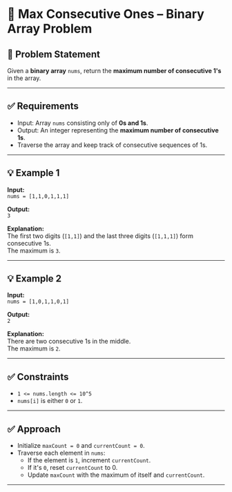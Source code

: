 # 🔢 Max Consecutive Ones – Binary Array Problem

## 📝 Problem Statement

Given a **binary array** `nums`, return the **maximum number of consecutive 1's** in the array.

---

## ✅ Requirements

- Input: Array `nums` consisting only of **0s and 1s**.
- Output: An integer representing the **maximum number of consecutive 1s**.
- Traverse the array and keep track of consecutive sequences of 1s.

---

## 💡 Example 1

**Input:**  
`nums = [1,1,0,1,1,1]`

**Output:**  
`3`

**Explanation:**  
The first two digits (`[1,1]`) and the last three digits (`[1,1,1]`) form consecutive 1s.  
The maximum is `3`.

---

## 💡 Example 2

**Input:**  
`nums = [1,0,1,1,0,1]`

**Output:**  
`2`

**Explanation:**  
There are two consecutive 1s in the middle.  
The maximum is `2`.

---

## ✅ Constraints

- `1 <= nums.length <= 10^5`
- `nums[i]` is either `0` or `1`.

---

## ✅ Approach

- Initialize `maxCount = 0` and `currentCount = 0`.
- Traverse each element in `nums`:
  - If the element is `1`, increment `currentCount`.
  - If it's `0`, reset `currentCount` to 0.
  - Update `maxCount` with the maximum of itself and `currentCount`.

---
